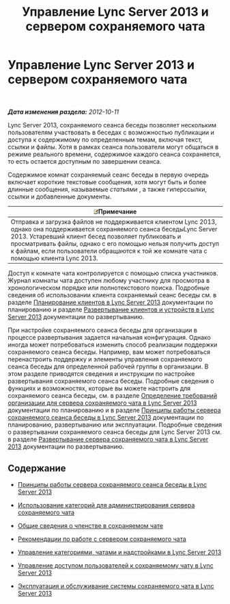 ﻿---
title: Управление Lync Server 2013 и сервером сохраняемого чата
TOCTitle: Управление Lync Server 2013 и сервером сохраняемого чата
ms:assetid: 82befdc6-5d32-45f1-bfd7-aaedffed1ab8
ms:mtpsurl: https://technet.microsoft.com/ru-ru/library/Gg398657(v=OCS.15)
ms:contentKeyID: 49310355
ms.date: 05/19/2016
mtps_version: v=OCS.15
ms.translationtype: HT
---

# Управление Lync Server 2013 и сервером сохраняемого чата

 

_**Дата изменения раздела:** 2012-10-11_

Lync Server 2013, сохраняемого сеанса беседы позволяет нескольким пользователям участвовать в беседах с возможностью публикации и доступа к содержимому по определенным темам, включая текст, ссылки и файлы. Хотя в рамках сеанса пользователи могут общаться в режиме реального времени, содержимое каждого сеанса сохраняется, то есть остается доступным по завершении сеанса.

Содержимое комнат сохраняемый сеанс беседы в первую очередь включает короткие текстовые сообщения, хотя могут быть и более длинные сообщения, называемые *статьями* , а также гиперссылки, ссылки и добавленные документы.

<table>
<thead>
<tr class="header">
<th><img src="images/Gg398412.note(OCS.15).gif" title="note" alt="note" />Примечание</th>
</tr>
</thead>
<tbody>
<tr class="odd">
<td>Отправка и загрузка файлов не поддерживается клиентом Lync 2013, однако она поддерживается сохраняемого сеанса беседыLync Server 2013. Устаревший клиент бесед позволяет публиковать и просматривать файлы, однако с его помощью нельзя получить доступ к файлам, если пользователи обращаются к той же комнате чата с помощью клиента Lync 2013.</td>
</tr>
</tbody>
</table>


Доступ к комнате чата контролируется с помощью списка участников. Журнал комнаты чата доступен любому участнику для просмотра в хронологическом порядке или полнотекстового поиска. Подробные сведения об использовании клиента сохраняемый сеанс беседы см. в разделе [Планирование клиентов в Lync Server 2013](lync-server-2013-planning-for-clients.md) документации по планированию и разделе [Развертывание клиентов и устройств в Lync Server 2013](lync-server-2013-deploying-clients-and-devices.md) документации по развертыванию.

При настройке сохраняемого сеанса беседы для организации в процессе развертывания задается начальная конфигурация. Однако иногда может потребоваться изменить способ реализации поддержки сохраняемого сеанса беседы. Например, вам может потребоваться перенастроить поддержку и элементы управления сохраняемого сеанса беседы для определенной рабочей группы в организации. В этом разделе приводятся сведения и инструкции по настройке развертывания сохраняемого сеанса беседы. Подробные сведения о функциях и возможностях, которые вы можете настроить для сохраняемого сеанса беседы, см. в разделе [Определение требований организации для сервера сохраняемого чата в Lync Server 2013](lync-server-2013-defining-your-requirements-for-persistent-chat-server.md) документации по планированию и в разделе [Принципы работы сервера сохраняемого сеанса беседы в Lync Server 2013](lync-server-2013-how-persistent-chat-server-works.md) документации по планированию, развертыванию или эксплуатации. Подробные сведения о развертывании сохраняемого сеанса беседы для Lync Server 2013 см. в разделе [Развертывание сервера сохраняемого чата в Lync Server 2013](lync-server-2013-deploying-persistent-chat-server.md) документации по развертыванию.

## Содержание

  - [Принципы работы сервера сохраняемого сеанса беседы в Lync Server 2013](lync-server-2013-how-persistent-chat-server-works.md)

  - [Использование категорий для администрирования сервера сохраняемого чата](using-categories-to-administer-persistent-chat-server.md)

  - [Общие сведения о членстве в сохраняемом чате](understanding-persistent-chat-membership.md)

  - [Рекомендации по работе с сервером сохраняемого чата](persistent-chat-server-best-practices.md)

  - [Управление категориями, чатами и надстройками в Lync Server 2013](lync-server-2013-managing-categories-rooms-and-add-ins.md)

  - [Управление доступом пользователей к сохраняемому чату в Lync Server 2013](lync-server-2013-managing-persistent-chat-user-access.md)

  - [Эксплуатация и обслуживание системы сохраняемого чата в Lync Server 2013](lync-server-2013-operating-and-maintaining-the-persistent-chat-system.md)

